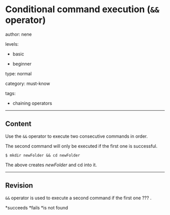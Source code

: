 # Conditional command execution (`&&` operator)
author: nene

levels:

  - basic

  - beginner

type: normal

category: must-know

tags:
  - chaining operators


---
## Content

Use the `&&` operator to execute two consecutive commands in order.

The second command will only be executed if the first one is successful.


```
$ mkdir newFolder && cd newFolder
```


The above creates *newFolder* and cd into it.

---
## Revision

`&&` operator is used to execute a second command if the first one ??? .

*succeeds
*fails
*is not found
